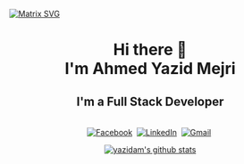 [![Matrix SVG](https://raw.githubusercontent.com/rodrigograca31/rodrigograca31/master/matrix.svg)](https://www.youtube.com/watch?v=SDkAGkd4NLc) 
<h1 align="center">
     Hi there 👋<br>
     I'm Ahmed Yazid Mejri</h1>
     <h2 align="center">I'm a Full Stack Developer</h2>
<p align="center">
<br>
<a href="https://www.facebook.com/ahmed.mejri.165/"><img src="https://img.shields.io/badge/facebook-%231877F2.svg?&style=for-the-badge&logo=facebook&logoColor=white" alt="Facebook" /></a>&nbsp;
<!-- <a href="https://instagram.com/the.cs.geek?igshid=1mamru7aa53b2"><img src="https://img.shields.io/badge/instagram-%23E4405F.svg?&style=for-the-badge&logo=instagram&logoColor=white" alt="Instagram" /></a>&nbsp; -->
<a href="https://www.linkedin.com/in/mejri-ahmedyazid-57a095191/"><img src="https://img.shields.io/badge/linkedin-%230077B5.svg?&style=for-the-badge&logo=linkedin&logoColor=white" alt="LinkedIn" /></a>&nbsp;
<a href="mailto:ahmedyazid.mejri@esprit.tn?subject=HelloFromGit"><img src="https://img.shields.io/badge/gmail-%23D14836.svg?&style=for-the-badge&logo=gmail&logoColor=white" alt="Gmail"/></a>&nbsp;

</p>

<!--[Anurag's GitHub stats](https://github-readme-stats.vercel.app/api?username=yazidam&show_icons=true&theme=radical)-->

<p align="center">
  <a href="https://github.com/yazidam">
    <img src="https://github-readme-stats.vercel.app/api?username=yazidam&count_private=true&hide_border=true&show_icons=true" alt="yazidam's github stats">
  </a>
</p>

<!--
**yazidam/yazidam** is a ✨ _special_ ✨ repository because its `README.md` (this file) appears on your GitHub profile.

Here are some ideas to get you started:

- 🔭 I’m currently working on ...
- 🌱 I’m currently learning ...
- 👯 I’m looking to collaborate on ...
- 🤔 I’m looking for help with ...
- 💬 Ask me about ...
- 📫 How to reach me: ...
- 😄 Pronouns: ...
- ⚡ Fun fact: ...
-->
